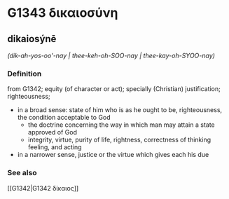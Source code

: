 # G1343 δικαιοσύνη

## dikaiosýnē

_(dik-ah-yos-oo'-nay | thee-keh-oh-SOO-nay | thee-kay-oh-SYOO-nay)_

### Definition

from G1342; equity (of character or act); specially (Christian) justification; righteousness; 

- in a broad sense: state of him who is as he ought to be, righteousness, the condition acceptable to God
  - the doctrine concerning the way in which man may attain a state approved of God
  - integrity, virtue, purity of life, rightness, correctness of thinking feeling, and acting
- in a narrower sense, justice or the virtue which gives each his due

### See also

[[G1342|G1342 δίκαιος]]
